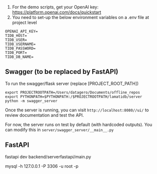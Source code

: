 
1. For the demo scripts, get your OpenAI key: https://platform.openai.com/docs/quickstart
2. You need to set-up the below environment variables on a .env file at project level

```
OPENAI_API_KEY=
TIDB_HOST=
TIDB_USER=
TIDB_USERNAME=
TIDB_PASSWORD=
TIDB_PORT=
TIDB_DB_NAME=
```


## Swagger (to be replaced by FastAPI)
To run the swagger/flask server (replace [PROJECT_ROOT_PATH])

```
export PROJECTROOTPATH=/Users/datagero/Documents/offline_repos
export PYTHONPATH=$PYTHONPATH:/$PROJECTROOTPATH/lamatidb/server
python -m swagger_server
```

Once the server is running, you can visit `http://localhost:8080//ui/` to review documentation and test the API.

For now, the server runs on test by default (with hardcoded outputs). You can modify this in `server/swagger_server/__main__.py`

## FastAPI
fastapi dev backend/serverfastapi/main.py




mysql -h 127.0.0.1 -P 3306 -u root -p